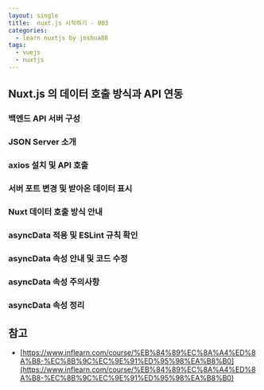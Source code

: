 ```yaml
---
layout: single
title:  nuxt.js 시작하기 - 003
categories: 
  - learn nuxtjs by joshua88
tags: 
  - vuejs
  - nuxtjs
---
```


## Nuxt.js 의 데이터 호출 방식과 API 연동

### 백엔드 API 서버 구성



### JSON Server 소개



### axios 설치 및 API 호출



### 서버 포트 변경 및 받아온 데이터 표시



### Nuxt 데이터 호출 방식 안내



### asyncData 적용 및 ESLint 규칙 확인



### asyncData 속성 안내 및 코드 수정



### asyncData 속성 주의사항



### asyncData 속성 정리




## 참고

- [https://www.inflearn.com/course/%EB%84%89%EC%8A%A4%ED%8A%B8-%EC%8B%9C%EC%9E%91%ED%95%98%EA%B8%B0](https://www.inflearn.com/course/%EB%84%89%EC%8A%A4%ED%8A%B8-%EC%8B%9C%EC%9E%91%ED%95%98%EA%B8%B0)